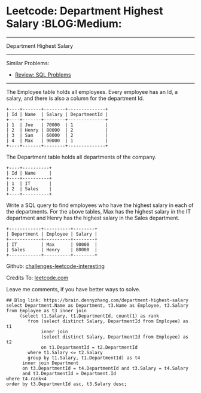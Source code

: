 # Leetcode: Department Highest Salary     :BLOG:Medium:


---

Department Highest Salary  

---

Similar Problems:  
-   [Review: SQL Problems](https://brain.dennyzhang.com/review-sql)

---

The Employee table holds all employees. Every employee has an Id, a salary, and there is also a column for the department Id.  

    +----+-------+--------+--------------+
    | Id | Name  | Salary | DepartmentId |
    +----+-------+--------+--------------+
    | 1  | Joe   | 70000  | 1            |
    | 2  | Henry | 80000  | 2            |
    | 3  | Sam   | 60000  | 2            |
    | 4  | Max   | 90000  | 1            |
    +----+-------+--------+--------------+

The Department table holds all departments of the company.  

    +----+----------+
    | Id | Name     |
    +----+----------+
    | 1  | IT       |
    | 2  | Sales    |
    +----+----------+

Write a SQL query to find employees who have the highest salary in each of the departments. For the above tables, Max has the highest salary in the IT department and Henry has the highest salary in the Sales department.  

    +------------+----------+--------+
    | Department | Employee | Salary |
    +------------+----------+--------+
    | IT         | Max      | 90000  |
    | Sales      | Henry    | 80000  |
    +------------+----------+--------+

Github: [challenges-leetcode-interesting](https://github.com/DennyZhang/challenges-leetcode-interesting/tree/master/department-highest-salary)  

Credits To: [leetcode.com](https://leetcode.com/problems/department-highest-salary/description/)  

Leave me comments, if you have better ways to solve.  

    ## Blog link: https://brain.dennyzhang.com/department-highest-salary
    select Department.Name as Department, t3.Name as Employee, t3.Salary
    from Employee as t3 inner join
         (select t1.Salary, t1.DepartmentId, count(1) as rank
            from (select distinct Salary, DepartmentId from Employee) as t1
                 inner join
                 (select distinct Salary, DepartmentId from Employee) as t2
                 on t1.DepartmentId = t2.DepartmentId
            where t1.Salary <= t2.Salary
            group by t1.Salary, t1.DepartmentId) as t4
          inner join Department
          on t3.DepartmentId = t4.DepartmentId and t3.Salary = t4.Salary 
          and t3.DepartmentId = Department.Id
    where t4.rank<4
    order by t3.DepartmentId asc, t3.Salary desc;